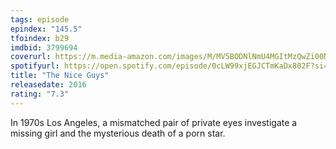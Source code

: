 ```yaml
---
tags: episode
epindex: "145.5"
tfoindex: b29
imdbid: 3799694
coverurl: https://m.media-amazon.com/images/M/MV5BODNlNmU4MGItMzQwZi00NGQyLWEyZWItYjFkNmI0NWI4NjBhXkEyXkFqcGdeQXVyODE5NzE3OTE@._V1_SY300_CR2,0,202,300_.jpg
spotifyurl: https://open.spotify.com/episode/0cLW99xjEGJCTmKaDx802F?si=80aaf5d5050d4576
title: "The Nice Guys"
releasedate: 2016
rating: "7.3"
---
```


In 1970s Los Angeles, a mismatched pair of private eyes investigate a missing girl and the mysterious death of a porn star.